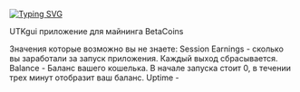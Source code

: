 [![Typing SVG](https://readme-typing-svg.herokuapp.com?color=%2336BCF7&lines=Майнер+GUI+будущего)](https://git.io/typing-svg)


UTKgui приложение для майнинга BetaCoins

Значения которые возможно вы не знаете:
Session Earnings - сколько вы  заработали за запуск приложения. Каждый выход сбрасывается.
Balance - Баланс вашего кошелька. В начале запуска стоит 0, в течении трех минут отобразит ваш баланс.
Uptime - 
